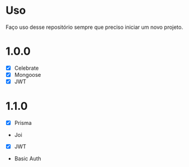 # Uso

Faço uso desse repositório sempre que preciso iniciar um novo projeto.



# 1.0.0

- [x] Celebrate
- [x] Mongoose
- [x] JWT

# 1.1.0
- [x] Prisma
- Joi
- [x] JWT
- Basic Auth
